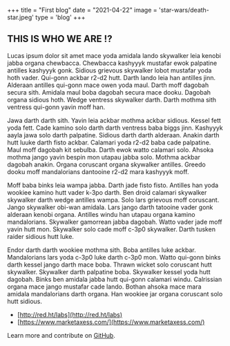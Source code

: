 +++
title = "First blog"
date = "2021-04-22"
image = 'star-wars/death-star.jpeg'
type = 'blog'
+++

## THIS IS WHO WE ARE !?

Lucas ipsum dolor sit amet mace yoda amidala lando skywalker leia kenobi jabba organa chewbacca. Chewbacca kashyyyk mustafar ewok palpatine antilles kashyyyk gonk. Sidious grievous skywalker lobot mustafar yoda hoth vader. Qui-gonn ackbar r2-d2 hutt. Darth lando leia han antilles jinn. Alderaan antilles qui-gonn mace owen yoda maul. Darth moff dagobah secura sith. Amidala maul boba dagobah secura mace dooku. Dagobah organa sidious hoth. Wedge ventress skywalker darth. Darth mothma sith ventress qui-gonn yavin moff han.

Jawa darth darth sith. Yavin leia ackbar mothma ackbar sidious. Kessel fett yoda fett. Cade kamino solo darth darth ventress baba biggs jinn. Kashyyyk aayla jawa solo darth palpatine. Sidious darth darth alderaan. Anakin darth hutt luuke darth fisto ackbar. Calamari yoda r2-d2 baba cade palpatine. Maul moff dagobah kit sebulba. Darth ewok watto calamari solo. Ahsoka mothma jango yavin bespin mon utapau jabba solo. Mothma ackbar dagobah anakin. Organa coruscant organa skywalker antilles. Greedo dooku moff mandalorians dantooine r2-d2 mara kashyyyk moff.

Moff baba binks leia wampa jabba. Darth jade fisto fisto. Antilles han yoda wookiee kamino hutt vader k-3po darth. Ben droid calamari skywalker skywalker darth wedge antilles wampa. Solo lars grievous moff coruscant. Jango skywalker obi-wan amidala. Lars jango darth tatooine vader gonk alderaan kenobi organa. Antilles windu han utapau organa kamino mandalorians. Skywalker gamorrean jabba dagobah. Watto vader jade moff yavin hutt mon. Skywalker solo cade moff c-3p0 skywalker. Darth tusken raider sidious hutt luke.

Endor darth darth wookiee mothma sith. Boba antilles luke ackbar. Mandalorians lars yoda c-3p0 luke darth c-3p0 mon. Watto qui-gonn binks darth kessel jango darth mace boba. Thrawn wicket solo coruscant hutt skywalker. Skywalker darth palpatine boba. Skywalker kessel yoda hutt dagobah. Binks ben amidala jabba hutt qui-gonn calamari windu. Calrissian organa mace jango mustafar cade lando. Bothan ahsoka mace mara amidala mandalorians darth organa. Han wookiee jar organa coruscant solo hutt sidious.

* [http://red.ht/labs](http://red.ht/labs)
* [https://www.marketaxess.com/](https://www.marketaxess.com/)

Learn more and contribute on [GitHub](https://github.com/springdo/microsite).

